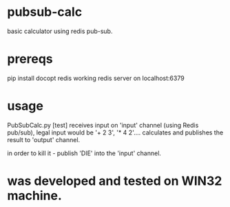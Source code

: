 # pubsub-calc

basic calculator using redis pub-sub.

# prereqs
pip install docopt redis
working redis server on localhost:6379

# usage
  PubSubCalc.py [test]
receives input on 'input' channel (using Redis pub/sub), legal input would be '+ 2 3', '* 4 2'....
calculates and publishes the result to 'output' channel.

in order to kill it - publish 'DIE' into the 'input' channel.



# was developed and tested on WIN32 machine.
